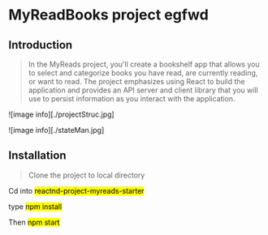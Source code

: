 # MyReadBooks project egfwd 

## Introduction

> In the MyReads project, you'll create a bookshelf app that allows you to select and categorize books you have read, are currently reading, or want to read. The project emphasizes using React to build the application and provides an API server and client library that you will use to persist information as you interact with the application.

![image info][./projectStruc.jpg]


![image info][./stateMan.jpg]




## Installation

> Clone the project to local directory

Cd into <mark>reactnd-project-myreads-starter</mark> 


type <mark>npm install</mark>


Then  <mark>npm start</mark>